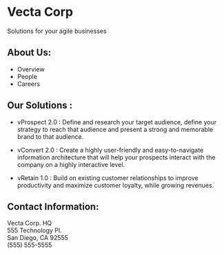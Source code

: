 # **Vecta Corp**
Solutions for your agile businesses

## About Us:
* Overview
* People
* Careers

## Our Solutions :

* vProspect 2.0 : Define and research your target audience, define your strategy to reach that audience and present a strong and memorable brand to that audience.

* vConvert 2.0 : Create a highly user-friendly and easy-to-navigate information architecture that will help your prospects interact with the company on a highly interactive level.

* vRetain 1.0 : Build on existing customer relationships to improve productivity and maximize customer loyalty, while growing revenues.

## Contact Information:
Vecta Corp. HQ  
555 Technology Pl.  
San Diego, CA 92555  
(555) 555-5555  
